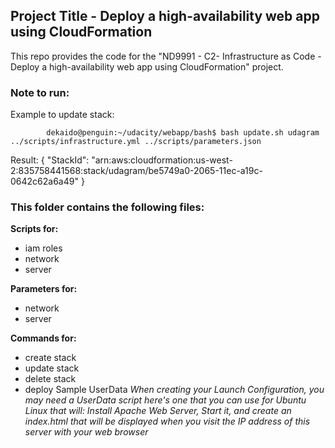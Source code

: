 ## Project Title - Deploy a high-availability web app using CloudFormation
This repo provides the code for the "ND9991 - C2- Infrastructure as Code - Deploy a high-availability web app using CloudFormation" project. 

### Note to run:
Example to update stack:

			dekaido@penguin:~/udacity/webapp/bash$ bash update.sh udagram ../scripts/infrastructure.yml ../scripts/parameters.json

Result:
			{
				"StackId": "arn:aws:cloudformation:us-west-2:835758441568:stack/udagram/be5749a0-2065-11ec-a19c-0642c62a6a49"
			}

### This folder contains the following files:
**Scripts for:**
- iam roles
- network
- server

**Parameters for:**
- network
- server

**Commands for:**
- create stack
- update stack
- delete stack
- deploy Sample UserData
	*When creating your Launch Configuration, you may need a UserData script*
	*here's one that you can use for Ubuntu Linux that will:*
	*Install Apache Web Server, Start it, and create an index.html that will be displayed*
	*when you visit the IP address of this server with your web browser*